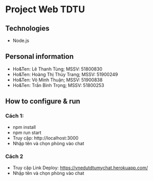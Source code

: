 # Project Web TDTU

## Technologies

-   Node.js

## Personal information

-   Ho&Ten: Lê Thanh Tùng; MSSV: 51800830
-   Ho&Ten: Hoàng Thị Thùy Trang; MSSV: 51900249
-   Ho&Ten: Võ Minh Thuận; MSSV: 51900838
-   Ho&Ten: Trần Bình Trọng; MSSV: 51800253

## How to configure & run

###	Cách 1:

- npm install
- npm run start
- Truy cập: http://localhost:3000
- Nhập tên và chọn phòng vào chat

###	Cách 2

- Truy cập Link Deploy: https://vnedutdtumychat.herokuapp.com/
- Nhập tên và chọn phòng vào chat
